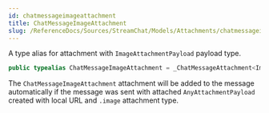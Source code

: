 ```yaml
---
id: chatmessageimageattachment 
title: ChatMessageImageAttachment
slug: /ReferenceDocs/Sources/StreamChat/Models/Attachments/chatmessageimageattachment
---
```


A type alias for attachment with `ImageAttachmentPayload` payload type.

``` swift
public typealias ChatMessageImageAttachment = _ChatMessageAttachment<ImageAttachmentPayload>
```

The `ChatMessageImageAttachment` attachment will be added to the message automatically
if the message was sent with attached `AnyAttachmentPayload` created with
local URL and `.image` attachment type.
